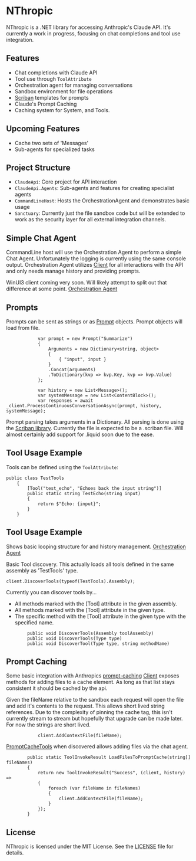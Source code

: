 # NThropic

NThropic is a .NET library for accessing Anthropic's Claude API. It's currently a work in progress, focusing on chat completions and tool use integration.

## Features

- Chat completions with Claude API
- Tool use through `ToolAttribute`
- Orchestration agent for managing conversations
- Sandbox environment for file operations
- [Scriban](https://github.com/scriban/scriban) templates for prompts
- Claude's Prompt Caching
- Caching system for System, and Tools.

## Upcoming Features
- Cache two sets of 'Messages'
- Sub-agents for specialized tasks

## Project Structure
- `ClaudeApi`: Core project for API interaction
- `ClaudeApi.Agents`: Sub-agents and features for creating specialist agents
- `CommandLineHost`: Hosts the OrchestrationAgent and demonstrates basic usage
- `Sanctuary`: Currently just the file sandbox code but will be extended to work as the security layer for all external integration channels.

## Simple Chat Agent
CommandLine host will use the Orchestration Agent to perform a simple Chat Agent.  Unfortunately the logging is currently using the same console output.
Orchestration Agent utilizes [Client](https://github.com/Krieger9/NThropic/blob/main/Src/ClaudeApi/Client.cs) for all interactions with the API and only needs manage history and providing prompts.

WinUI3 client coming very soon.  Will likely attempt to split out that difference at some point.
[Orchestration Agent](https://github.com/Krieger9/NThropic/blob/main/Src/ClaudeApi.Agents/OrchestrationAgent.cs)

## Prompts
Prompts can be sent as strings or as [Prompt](https://github.com/Krieger9/NThropic/blob/main/Src/ClaudeApi/Prompts/Prompt.cs) objects.  Prompt objects will load from file.
```
            var prompt = new Prompt("Summarize")
            {
                Arguments = new Dictionary<string, object>
                {
                    { "input", input }
                }
                .Concat(arguments)
                .ToDictionary(kvp => kvp.Key, kvp => kvp.Value)
            };

            var history = new List<Message>();
            var systemMessage = new List<ContentBlock>();
            var responses = await _client.ProcessContinuousConversationAsync(prompt, history, systemMessage);
```

Prompt parsing takes arguments in a Dictionary.  All parsing is done using the [Scriban library](https://github.com/scriban/scriban).
Currently the file is expected to be a .scriban file.  Will almost certainly add support for .liquid soon due to the ease.

## Tool Usage Example

Tools can be defined using the `ToolAttribute`:
```
public class TestTools
    {
        [Tool("test_echo", "Echoes back the input string")]
        public static string TestEcho(string input)
        {
            return $"Echo: {input}";
        }
    }
```

## Tool Usage Example
Shows basic looping structure for and history management.
[Orchestration Agent](https://github.com/Krieger9/NThropic/blob/main/Src/ClaudeApi.Agents/OrchestrationAgent.cs)

Basic Tool discovery.  This actually loads all tools defined in the same assembly as 'TestTools' type.
```
client.DiscoverTools(typeof(TestTools).Assembly);
```

Currently you can discover tools by...
- All methods marked with the [Tool] attribute in the given assembly.
- All methods marked with the [Tool] attribute in the given type.
- The specific method with the [Tool] attribute in the given type with the specified name.
```
        public void DiscoverTools(Assembly toolAssembly)        
        public void DiscoverTools(Type type)
        public void DiscoverTool(Type type, string methodName)
```

## Prompt Caching
Some basic integration with Anthropics [prompt-caching](https://docs.anthropic.com/en/docs/build-with-claude/prompt-caching)
[Client](https://github.com/Krieger9/NThropic/blob/main/Src/ClaudeApi/Client.cs) exposes methods for adding files to a cache element.  As long as that list stays consistent it should be cached by the api.

Given the fileName relative to the sandbox each request will open the file and add it's contents to the request.  This allows short lived string references.  Due to the complexity of pinning the cache tag, this isn't currently stream to stream but hopefully that upgrade can be made later.  For now the strings are short lived.
```
            client.AddContextFile(fileName);
```

[PromptCacheTools](https://github.com/Krieger9/NThropic/blob/main/Src/ClaudeApi.Agents/Tools/PromptCacheTool.cs) when discovered allows adding files via the chat agent.

```
        public static ToolInvokeResult LoadFilesToPromptCache(string[] fileNames)
        {
            return new ToolInvokeResult("Success", (client, history) =>
            {
                foreach (var fileName in fileNames)
                {
                    client.AddContextFile(fileName);
                }
            });
        }
```

## License

NThropic is licensed under the MIT License. See the [LICENSE](LICENSE) file for details.

